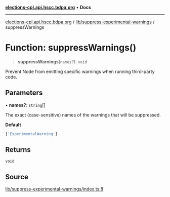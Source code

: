 [**elections-cpl.api.hscc.bdpa.org**](../../../README.md) • **Docs**

***

[elections-cpl.api.hscc.bdpa.org](../../../README.md) / [lib/suppress-experimental-warnings](../README.md) / suppressWarnings

# Function: suppressWarnings()

> **suppressWarnings**(`names`?): `void`

Prevent Node from emitting specific warnings when running third-party code.

## Parameters

• **names?**: `string`[]

The exact (case-sensitive) names of the warnings that will be suppressed.

**Default**

```ts
['ExperimentalWarning']
```

## Returns

`void`

## Source

[lib/suppress-experimental-warnings/index.ts:8](https://github.com/nhscc/elections_cpl.api.hscc.bdpa.org/blob/46ed5b306a3fd199be2bd28706c3da03542c6da3/lib/suppress-experimental-warnings/index.ts#L8)
